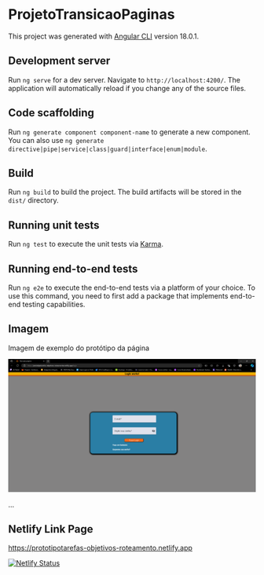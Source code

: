 # ProjetoTransicaoPaginas</br>

This project was generated with [Angular CLI](https://github.com/angular/angular-cli) version 18.0.1.</br>

## Development server</br>

Run `ng serve` for a dev server. Navigate to `http://localhost:4200/`. The application will automatically reload if you change any of the source files.</br>

## Code scaffolding</br>

Run `ng generate component component-name` to generate a new component. You can also use `ng generate directive|pipe|service|class|guard|interface|enum|module`.</br>

## Build</br>

Run `ng build` to build the project. The build artifacts will be stored in the `dist/` directory.</br>

## Running unit tests</br>

Run `ng test` to execute the unit tests via [Karma](https://karma-runner.github.io).</br>

## Running end-to-end tests</br>

Run `ng e2e` to execute the end-to-end tests via a platform of your choice. To use this command, you need to first add a package that implements end-to-end testing capabilities. </br>

## Imagem </br>

Imagem de exemplo do protótipo da página</br>

![Alternate text][ref]

...

[ref]: /public/printI.png "Protótipo Página"

## Netlify Link Page </br>

<https://prototipotarefas-objetivos-roteamento.netlify.app>

[![Netlify Status](https://api.netlify.com/api/v1/badges/ea804ef2-4ad4-4289-ad96-e9c871479c7d/deploy-status)](https://app.netlify.com/sites/prototipotarefas-objetivos-roteamento/deploys)
